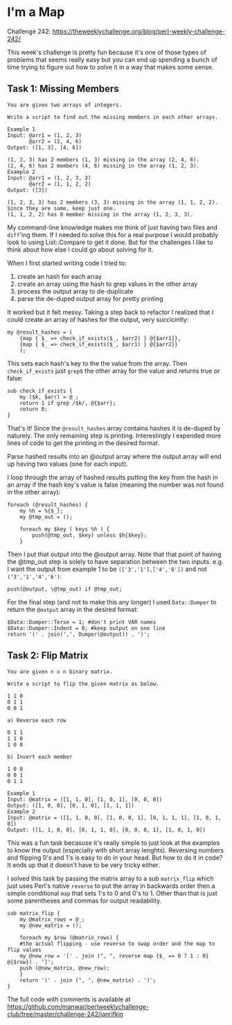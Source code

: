 # I'm a Map

Challenge 242: https://theweeklychallenge.org/blog/perl-weekly-challenge-242/

This week's challenge is pretty fun because it's one of those types of problems that seems really easy but you can end up spending a bunch of time trying to figure out how to solve it in a way that makes some sense.

## Task 1: Missing Members
```
You are given two arrays of integers.

Write a script to find out the missing members in each other arrays.

Example 1
Input: @arr1 = (1, 2, 3)
       @arr2 = (2, 4, 6)
Output: ([1, 3], [4, 6])

(1, 2, 3) has 2 members (1, 3) missing in the array (2, 4, 6).
(2, 4, 6) has 2 members (4, 6) missing in the array (1, 2, 3).
Example 2
Input: @arr1 = (1, 2, 3, 3)
       @arr2 = (1, 1, 2, 2)
Output: ([3])

(1, 2, 3, 3) has 2 members (3, 3) missing in the array (1, 1, 2, 2). Since they are same, keep just one.
(1, 1, 2, 2) has 0 member missing in the array (1, 2, 3, 3).
```

My command-line knowledge makes me think of just having two files and `diff`'ing them. If I needed to solve this for a real purpose I would probably look to using List::Compare to get it done. But for the challenges I like to think about how else I could go about solving for it.

When I first started writing code I tried to:
1) create an hash for each array
2) create an array using the hash to grep values in the other array
3) process the output array to de-duplicate
4) parse the de-duped output array for pretty printing

It worked but it felt messy. Taking a step back to refactor I realized that I could create an array of hashes for the output, very succicintly:

```
my @result_hashes = (
    {map { $_ => check_if_exists($_, $arr2) } @{$arr1}},
    {map { $_ => check_if_exists($_, $arr1) } @{$arr2}}
    );
```

This sets each hash's key to the the value from the array. Then `check_if_exists` just `grep`s the other array for the value and returns true or false:
```
sub check_if_exists {
    my ($k, $arr) = @_;
    return 1 if grep /$k/, @{$arr};
    return 0;
}
```


That's it! Since the `@result_hashes` array contains hashes it is de-duped by naturely. The only remaining step is printing. Interestingly I expended more lines of code to get the printing in the desired format.

Parse hashed results into an @output array where the output array will end up having two values (one for each input).

I loop through the array of hashed results putting the key from the hash in an array if the hash key's value is false (meaning the number was not found in the other array):
```
foreach (@result_hashes) {
	my %h = %{$_};
	my @tmp_out = ();

	foreach my $key ( keys %h ) { 
	    push(@tmp_out, $key) unless $h{$key};
	}
```
Then I put that output into the @output array. Note that that point of having the @tmp_out step is solely to have separation between the two inputs. e.g. I want the output from example 1 to be `(['3','1'],['4','6'])` and not `('3','1','4','6')`:
```
push(@output, \@tmp_out) if @tmp_out;
```

For the final step (and not to make this any longer) I used `Data::Dumper` to return the `@output` array in the desired format:
```
$Data::Dumper::Terse = 1; #don't print VAR names
$Data::Dumper::Indent = 0; #keep output on one line
return '(' . join(',', Dumper(@output)) . ')';
```

## Task 2: Flip Matrix

```
You are given n x n binary matrix.

Write a script to flip the given matrix as below.

1 1 0
0 1 1
0 0 1

a) Reverse each row

0 1 1
1 1 0
1 0 0

b) Invert each member

1 0 0
0 0 1
0 1 1

Example 1
Input: @matrix = ([1, 1, 0], [1, 0, 1], [0, 0, 0])
Output: ([1, 0, 0], [0, 1, 0], [1, 1, 1])
Example 2
Input: @matrix = ([1, 1, 0, 0], [1, 0, 0, 1], [0, 1, 1, 1], [1, 0, 1, 0])
Output: ([1, 1, 0, 0], [0, 1, 1, 0], [0, 0, 0, 1], [1, 0, 1, 0])
```

This was a fun task becasuse it's really simple to just look at the examples to know the output (especially with short array lenghts). Reversing numbers and flipping 0's and 1's is easy to do in your head. But how to do it in code? It ends up that it doesn't have to be very tricky either.

I solved this task by passing the matrix array to a sub `matrix_flip` which just uses Perl's native `reverse` to put the array in backwards order then a simple conditional `map` that sets 1's to 0 and 0's to 1. Other than that is just some parentheses and commas for output readability.

```
sub matrix_flip {
    my @matrix_rows = @_;
    my @new_matrix = ();
    
    foreach my $row (@matrix_rows) {
	#the actual flipping - use reverse to swap order and the map to flip values
	my @new_row = '[' . join (", ", reverse map {$_ == 0 ? 1 : 0} @{$row}) . ']';
	push (@new_matrix, @new_row);
    }
    return '(' . join (", ", @new_matrix) . ')';
}
```

The full code with comments is available at https://github.com/manwar/perlweeklychallenge-club/tree/master/challenge-242/ianrifkin